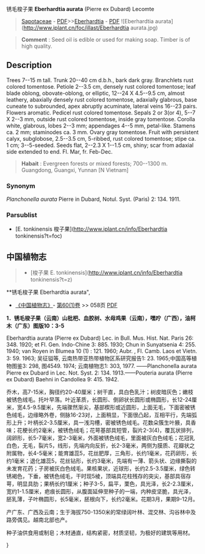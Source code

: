 锈毛梭子果 **Eberhardtia aurata** (Pierre ex Dubard) Lecomte

> [Sapotaceae](http://www.iplant.cn/info/Sapotaceae?t=foc) - [PDF](http://www.iplant.cn/foc/pdf/Sapotaceae.pdf)>>[Eberhardtia](http://www.iplant.cn/info/Eberhardtia?t=foc) - [PDF](http://www.iplant.cn/foc/pdf/Eberhardtia.pdf)
![Eberhardtia aurata](http://www.iplant.cn/foc/illast/Eberhardtia aurata.jpg)


> **Comment** : 
> Seed oil is edible or used for making soap. Timber is of high quality.

## Description

Trees 7--15 m tall. Trunk 20--40 cm d.b.h., bark dark gray. Branchlets rust colored tomentose. Petiole 2--3.5 cm, densely rust colored tomentose; leaf blade oblong, obovate-oblong, or elliptic, 12--24 X 4.5--9.5 cm, almost leathery, abaxially densely rust colored tomentose, adaxially glabrous, base cuneate to subrounded, apex abruptly acuminate, lateral veins 16--23 pairs. Flowers aromatic. Pedicel rust colored tomentose. Sepals 2 or 3(or 4), 5--7 X 2--3 mm, outside rust colored tomentose, inside gray tomentose. Corolla white, glabrous, lobes 2--3 mm; appendages 4--5 mm, petal-like. Stamens ca. 2 mm; staminodes ca. 3 mm. Ovary gray tomentose. Fruit with persistent calyx, subglobose, 2.5--3.5 cm, 5-ribbed, rust colored tomentose; stipe ca. 1 cm; 3--5-seeded. Seeds flat, 2--2.3 X 1--1.5 cm, shiny; scar from adaxial side extended to end. Fl. Mar, fr. Feb-Dec.


> **Habait** : 
> Evergreen forests or mixed forests; 700--1300 m. Guangdong, Guangxi, Yunnan [N Vietnam]

### Synonym
*Planchonella aurata* Pierre in Dubard, Notul. Syst. (Paris) 2: 134. 1911.

### Parsublist

* [E.  tonkinensis  梭子果](http://www.iplant.cn/info/Eberhardtia tonkinensis?t=foc)

## 中国植物志

> * [梭子果  E.  tonkinensis](http://www.iplant.cn/info/Eberhardtia tonkinensis?t=z)


**锈毛梭子果 Eberhardtia aurata",

* [《中国植物志》](http://www.iplant.cn/frps)- [第60(1)卷](http://www.iplant.cn/frps/vol/60(1)) >> 058页 [PDF](http://www.iplant.cn/frps/pdf/60(1)/058.PDF)


**1．锈毛梭子果（云南）山枇杷、血胶树、水母鸡果（云南），嘿咛（广西），油柯木（广东）图版10：3-5**

Eberhardtia aurata (Pierre ex Dubard) Lec. in Bull. Mus. Hist. Nat. Paris 26: 348. 1920; et Fl. Gen. Indo-Chine 3: 885. 1930; Chun in Sunyatsenia 4: 255. 1940; van Royen in Blumea 10 (1) : 121. 1960; Aubr. , Fl. Camb. Laos et Vietn. 3: 59. 1963; 吴征镒等, 云南热带亚热带植物区系研究报告1: 23. 1965;中国高等植物图鉴3: 298, 图4549. 1974; 云南植物志1: 303, 1977. ——Planchonella aurata Pierre ex Dubard in Lec. Not. Syst. 2: 134. 1913.——Pouteria aurata (Pierre ex Dubard) Baehni in Candollea 9: 415. 1942.

乔木，高7-15米，胸径约20-40厘米；树干直，具白色乳汁；树皮暗灰色；嫩枝被锈色绒毛。托叶早落。叶近革质，长圆形、倒卵状长圆形或椭圆形，长12-24厘米，宽4.5-9.5厘米，先端骤然渐尖，基部楔形或近圆形，上面无毛，下面密被锈色绒毛，边缘略外卷，侧脉16-23对，上面稍显，下面很凸起，互相平行，先端弧形上升；叶柄长2-3.5厘米，具一浅沟槽，密被锈色绒毛。花数朵簇生叶腋，具香味；花梗长约2毫米，被锈色绒毛；花萼基部具短管，裂片2-3(4)，覆瓦状排列，阔卵形，长5-7毫米，宽2-3毫米，外面被锈色绒毛，里面被灰白色绒毛；花冠乳白色，无毛，裂片5，线形，先端内向反折，长2-3毫米，两侧为膜质、花瓣状之附属物，长4-5毫米；能育雄蕊5，花丝肥厚，三角形，长约1毫米，花药卵形，长约1毫米；退化雄蕊5，花丝钻形，长约3毫米，先端有一薄、箭头状、边缘撕裂的未发育花药；子房被灰白色绒毛。果核果状，近球形，长约2.5-3.5厘米，绿色转锈褐色，下垂，被锈色绒毛，干时现5棱，顶端具花柱残存的突尖，基部具宿存萼，明显具肋；果柄长约1厘米；种子3-5，扁平，栗色，具光泽，长2-2.3厘米，宽约1-1.5厘米，疤痕长圆形，从腹面延伸至种子的一端，内种皮坚脆，具光泽，胚乳薄，子叶椭圆形，长5毫米，胚根向下，长约2毫米。花期3月，果期9-12月。

产广东、广西及云南；生于海拔750-1350米的常绿阔叶林、混交林、沟谷林中及路旁偶见。越南北部也产。

种子油供食用或制皂；木材通直，结构紧密，材质坚韧，为极好的建筑等用材。

}